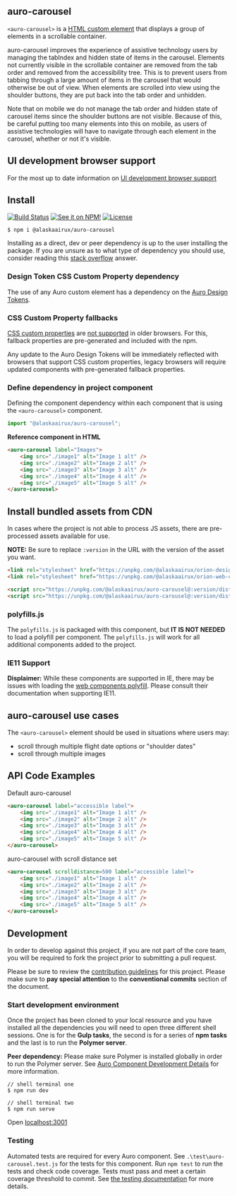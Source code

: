 ## auro-carousel

`<auro-carousel>` is a [HTML custom element](https://developer.mozilla.org/en-US/docs/Web/Web_Components/Using_custom_elements) that displays a group of elements in a scrollable container.

auro-carousel improves the experience of assistive technology users by managing the tabIndex and hidden state of items in the carousel. Elements not currently visible in the scrollable container are removed from the tab 
order and removed from the accessibility tree. This is to prevent users from tabbing through a large amount of items in the carousel that would otherwise be out of view. When elements are scrolled into view using the shoulder buttons, they are put back into the tab order and unhidden.

Note that on mobile we do not manage the tab order and hidden state of carousel items since the shoulder buttons are not visible. Because of this, be careful putting too many elements into this on mobile, as users of assistive technologies will have to navigate through each element in the carousel, whether or not it's visible.

## UI development browser support

For the most up to date information on [UI development browser support](https://auro.alaskaair.com/support/browsersSupport)

## Install

[![Build Status](https://img.shields.io/travis/AlaskaAirlines/auro-carousel?branch=master&style=for-the-badge)](https://travis-ci.org/github/AlaskaAirlines/auro-carousel)
[![See it on NPM!](https://img.shields.io/npm/v/@alaskaairux/auro-carousel?style=for-the-badge&color=orange)](https://www.npmjs.com/package/@alaskaairux/auro-carousel)
[![License](https://img.shields.io/npm/l/@alaskaairux/auro-carousel?color=blue&style=for-the-badge)](https://www.apache.org/licenses/LICENSE-2.0)

```shell
$ npm i @alaskaairux/auro-carousel
```

Installing as a direct, dev or peer dependency is up to the user installing the package. If you are unsure as to what type of dependency you should use, consider reading this [stack overflow](https://stackoverflow.com/questions/18875674/whats-the-difference-between-dependencies-devdependencies-and-peerdependencies) answer.

### Design Token CSS Custom Property dependency

The use of any Auro custom element has a dependency on the [Auro Design Tokens](https://auro.alaskaair.com/getting-started/developers/design-tokens).

### CSS Custom Property fallbacks

[CSS custom properties](https://developer.mozilla.org/en-US/docs/Web/CSS/Using_CSS_custom_properties) are [not supported](https://auro.alaskaair.com/support/custom-properties) in older browsers. For this, fallback properties are pre-generated and included with the npm.

Any update to the Auro Design Tokens will be immediately reflected with browsers that support CSS custom properties, legacy browsers will require updated components with pre-generated fallback properties.

### Define dependency in project component

Defining the component dependency within each component that is using the `<auro-carousel>` component.

```javascript
import "@alaskaairux/auro-carousel";
```

**Reference component in HTML**

```html
<auro-carousel label="Images">
    <img src="./image1" alt="Image 1 alt" />
    <img src="./image2" alt="Image 2 alt" />
    <img src="./image3" alt="Image 3 alt" />
    <img src="./image4" alt="Image 4 alt" />
    <img src="./image5" alt="Image 5 alt" />
</auro-carousel>
```

## Install bundled assets from CDN

In cases where the project is not able to process JS assets, there are pre-processed assets available for use.

**NOTE:** Be sure to replace `:version` in the URL with the version of the asset you want.

```html
<link rel="stylesheet" href="https://unpkg.com/@alaskaairux/orion-design-tokens@:version/dist/tokens/CSSTokenProperties.css" />
<link rel="stylesheet" href="https://unpkg.com/@alaskaairux/orion-web-core-style-sheets@:version/dist/bundled/baseline.css" />

<script src="https://unpkg.com/@alaskaairux/auro-carousel@:version/dist/polyfills.js"></script>
<script src="https://unpkg.com/@alaskaairux/auro-carousel@:version/dist/auro-carousel__bundled.js"></script>
```

### polyfills.js

The `polyfills.js` is packaged with this component, but **IT IS NOT NEEDED** to load a polyfill per component. The `polyfills.js` will work for all additional components added to the project.

### IE11 Support

**Displaimer:** While these components are supported in IE, there may be issues with loading the [web components polyfill](https://www.webcomponents.org/polyfills). Please consult their documentation when supporting IE11.


## auro-carousel use cases

The `<auro-carousel>` element should be used in situations where users may:

* scroll through multiple flight date options or "shoulder dates"
* scroll through multiple images

## API Code Examples

Default auro-carousel

```html
<auro-carousel label="accessible label">
    <img src="./image1" alt="Image 1 alt" />
    <img src="./image2" alt="Image 2 alt" />
    <img src="./image3" alt="Image 3 alt" />
    <img src="./image4" alt="Image 4 alt" />
    <img src="./image5" alt="Image 5 alt" />
</auro-carousel>
```

auro-carousel with scroll distance set

```html
<auro-carousel scrolldistance=500 label="accessible label">
    <img src="./image1" alt="Image 1 alt" />
    <img src="./image2" alt="Image 2 alt" />
    <img src="./image3" alt="Image 3 alt" />
    <img src="./image4" alt="Image 4 alt" />
    <img src="./image5" alt="Image 5 alt" />
</auro-carousel>
```

## Development

In order to develop against this project, if you are not part of the core team, you will be required to fork the project prior to submitting a pull request.

Please be sure to review the [contribution guidelines](https://auro.alaskaair.com/getting-started/developers/contributing) for this project. Please make sure to **pay special attention** to the **conventional commits** section of the document.

### Start development environment

Once the project has been cloned to your local resource and you have installed all the dependencies you will need to open three different shell sessions. One is for the **Gulp tasks**, the second is for a series of **npm tasks** and the last is to run the **Polymer server**.

**Peer dependency:** Please make sure Polymer is installed globally in order to run the Polymer server. See [Auro Component Development Details](https://github.com/AlaskaAirlines/auro_docs/blob/master/src/TECH_DETAILS.md) for more information.

```shell
// shell terminal one
$ npm run dev

// shell terminal two
$ npm run serve
```

Open [localhost:3001](http://localhost:3001/)

### Testing
Automated tests are required for every Auro component. See `.\test\auro-carousel.test.js` for the tests for this component. Run `npm test` to run the tests and check code coverage. Tests must pass and meet a certain coverage threshold to commit. See [the testing documentation](https://auro.alaskaair.com/support/tests) for more details.

